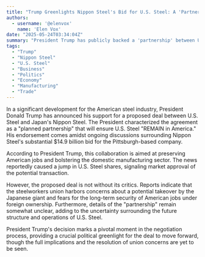 ```yaml
---
title: "Trump Greenlights Nippon Steel's Bid for U.S. Steel: A 'Partnership' to Keep Steel in America?"
authors:
  - username: '@elenvox'
    name: 'Elen Vox'
date: "2025-05-24T03:34:04Z"
summary: "President Trump has publicly backed a 'partnership' between U.S. Steel and Japan's Nippon Steel, stating the deal will keep the iconic American steel company in the U.S. and preserve jobs, despite concerns from the steelworkers union."
tags:
  - "Trump"
  - "Nippon Steel"
  - "U.S. Steel"
  - "Business"
  - "Politics"
  - "Economy"
  - "Manufacturing"
  - "Trade"
---
```


In a significant development for the American steel industry, President Donald Trump has announced his support for a proposed deal between U.S. Steel and Japan's Nippon Steel. The President characterized the agreement as a "planned partnership" that will ensure U.S. Steel "REMAIN in America." His endorsement comes amidst ongoing discussions surrounding Nippon Steel's substantial $14.9 billion bid for the Pittsburgh-based company.

According to President Trump, this collaboration is aimed at preserving American jobs and bolstering the domestic manufacturing sector. The news reportedly caused a jump in U.S. Steel shares, signaling market approval of the potential transaction.

However, the proposed deal is not without its critics. Reports indicate that the steelworkers union harbors concerns about a potential takeover by the Japanese giant and fears for the long-term security of American jobs under foreign ownership. Furthermore, details of the "partnership" remain somewhat unclear, adding to the uncertainty surrounding the future structure and operations of U.S. Steel.

President Trump's decision marks a pivotal moment in the negotiation process, providing a crucial political greenlight for the deal to move forward, though the full implications and the resolution of union concerns are yet to be seen.
